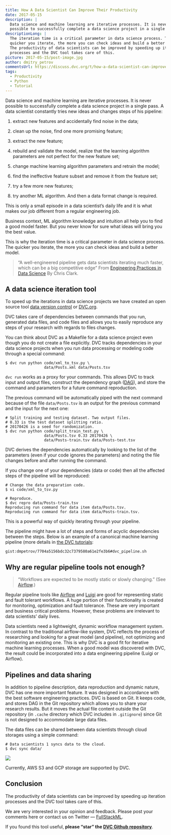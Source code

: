 ```yaml
---
title: How A Data Scientist Can Improve Their Productivity
date: 2017-05-15
description: |
  Data science and machine learning are iterative processes. It is never
  possible to successfully complete a data science project in a single pass.
descriptionLong: |
  The iteration time is a critical parameter in data science process. The
  quicker you iterate, the more you can check ideas and build a better model.
  The productivity of data scientists can be improved by speeding up iteration
  processes and the DVC tool takes care of this.
picture: 2017-05-15/post-image.jpg
author: dmitry_petrov
commentsUrl: https://discuss.dvc.org/t/how-a-data-scientist-can-improve-their-productivity/301
tags:
  - Productivity
  - Python
  - Tutorial
---
```


Data science and machine learning are iterative processes. It is never possible
to successfully complete a data science project in a single pass. A data
scientist constantly tries new ideas and changes steps of his pipeline:

1. extract new features and accidentally find noise in the data;

2. clean up the noise, find one more promising feature;

3. extract the new feature;

4. rebuild and validate the model, realize that the learning algorithm
   parameters are not perfect for the new feature set;

5. change machine learning algorithm parameters and retrain the model;

6. find the ineffective feature subset and remove it from the feature set;

7. try a few more new features;

8. try another ML algorithm. And then a data format change is required.

This is only a small episode in a data scientist’s daily life and it is what
makes our job different from a regular engineering job.

Business context, ML algorithm knowledge and intuition all help you to find a
good model faster. But you never know for sure what ideas will bring you the
best value.

This is why the iteration time is a critical parameter in data science process.
The quicker you iterate, the more you can check ideas and build a better model.

> “A well-engineered pipeline gets data scientists iterating much faster, which
> can be a big competitive edge” From
> [Engineering Practices in Data Science](http://blog.untrod.com/2012/10/engineering-practices-in-data-science.html)
> By Chris Clark.

## A data science iteration tool

To speed up the iterations in data science projects we have created an open
source tool [data version control](http://dvc.org) or [DVC.org](http://dvc.org).

DVC takes care of dependencies between commands that you run, generated data
files, and code files and allows you to easily reproduce any steps of your
research with regards to files changes.

You can think about DVC as a Makefile for a data science project even though you
do not create a file explicitly. DVC tracks dependencies in your data science
projects when you run data processing or modeling code through a special
command:

```dvc
$ dvc run python code/xml_to_tsv.py \
                 data/Posts.xml data/Posts.tsv
```

`dvc run` works as a proxy for your commands. This allows DVC to track input and
output files, construct the dependency graph
([DAG](https://en.wikipedia.org/wiki/Directed_acyclic_graph)), and store the
command and parameters for a future command reproduction.

The previous command will be automatically piped with the next command because
of the file `data/Posts.tsv` is an output for the previous command and the input
for the next one:

```dvc
# Split training and testing dataset. Two output files.
# 0.33 is the test dataset splitting ratio.
# 20170426 is a seed for randomization.
$ dvc run python code/split_train_test.py \
                 data/Posts.tsv 0.33 20170426 \
                 data/Posts-train.tsv data/Posts-test.tsv
```

DVC derives the dependencies automatically by looking to the list of the
parameters (even if your code ignores the parameters) and noting the file
changes before and after running the command.

If you change one of your dependencies (data or code) then all the affected
steps of the pipeline will be reproduced:

```dvc
# Change the data preparation code.
$ vi code/xml_to_tsv.py

# Reproduce.
$ dvc repro data/Posts-train.tsv
Reproducing run command for data item data/Posts.tsv.
Reproducing run command for data item data/Posts-train.tsv.
```

This is a powerful way of quickly iterating through your pipeline.

The pipeline might have a lot of steps and forms of acyclic dependencies between
the steps. Below is an example of a canonical machine learning pipeline (more
details in [the DVC tutorials](https://dvc.org/doc/tutorials):

`gist:dmpetrov/7704a5156bdc32c7379580a61e2fe3b6#dvc_pipeline.sh`

## Why are regular pipeline tools not enough?

> “Workflows are expected to be mostly static or slowly changing.” (See
> [Airflow](https://airflow.incubator.apache.org/).)

Regular pipeline tools like [Airflow](http://airflow.incubator.apache.org) and
[Luigi](https://github.com/spotify/luigi) are good for representing static and
fault tolerant workflows. A huge portion of their functionality is created for
monitoring, optimization and fault tolerance. These are very important and
business critical problems. However, these problems are irrelevant to data
scientists’ daily lives.

Data scientists need a lightweight, dynamic workflow management system. In
contrast to the traditional airflow-like system, DVC reflects the process of
researching and looking for a great model (and pipeline), not optimizing and
monitoring an existing one. This is why DVC is a good fit for iterative machine
learning processes. When a good model was discovered with DVC, the result could
be incorporated into a data engineering pipeline (Luigi or Airflow).

## Pipelines and data sharing

In addition to pipeline description, data reproduction and dynamic nature, DVC
has one more important feature. It was designed in accordance with the best
software engineering practices. DVC is based on Git. It keeps code, and stores
DAG in the Git repository which allows you to share your research results. But
it moves the actual file content outside the Git repository (in `.cache`
directory which DVC includes in `.gitignore`) since Git is not designed to
accommodate large data files.

The data files can be shared between data scientists through cloud storages
using a simple command:

```dvc
# Data scientists 1 syncs data to the cloud.
$ dvc sync data/
```

![](/uploads/images/2017-05-15/git-server-or-github.jpeg)

Currently, AWS S3 and GCP storage are supported by DVC.

## Conclusion

The productivity of data scientists can be improved by speeding up iteration
processes and the DVC tool takes care of this.

We are very interested in your opinion and feedback. Please post your comments
here or contact us on Twitter — [FullStackML](https://twitter.com/FullStackML).

If you found this tool useful, **please “star” the
[DVC Github repository](https://github.com/iterative/dvc)**.
